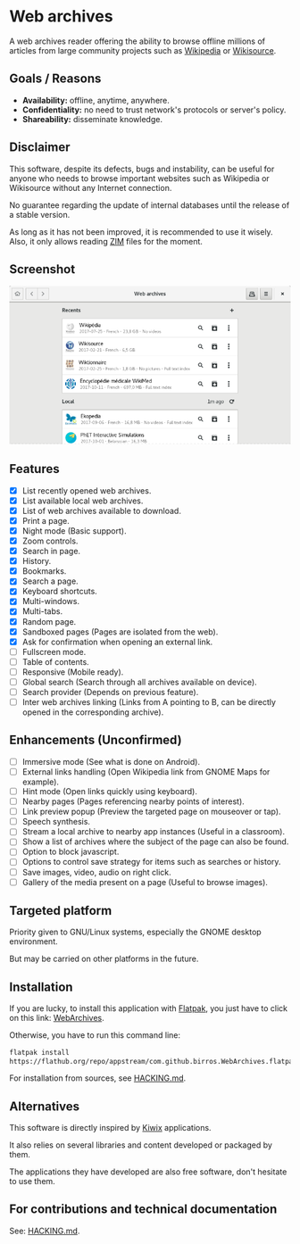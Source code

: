 # Web archives

A web archives reader offering the ability to browse offline millions of
articles from large community projects such as [Wikipedia] or [Wikisource].

## Goals / Reasons

* **Availability:** offline, anytime, anywhere.
* **Confidentiality:** no need to trust network's protocols or server's policy.
* **Shareability:** disseminate knowledge.

## Disclaimer

This software, despite its defects, bugs and instability, can be useful for
anyone who needs to browse important websites such as Wikipedia or Wikisource
without any Internet connection.

No guarantee regarding the update of internal databases until the release of a
stable version.

As long as it has not been improved, it is recommended to use it wisely.
Also, it only allows reading [ZIM] files for the moment.

## Screenshot

![Application home page](/data/appdata/screenshots/home.png?raw=true)

## Features

- [X] List recently opened web archives.
- [X] List available local web archives.
- [X] List of web archives available to download.
- [X] Print a page.
- [X] Night mode (Basic support).
- [X] Zoom controls.
- [X] Search in page.
- [X] History.
- [X] Bookmarks.
- [X] Search a page.
- [X] Keyboard shortcuts.
- [X] Multi-windows.
- [X] Multi-tabs.
- [X] Random page.
- [X] Sandboxed pages (Pages are isolated from the web).
- [X] Ask for confirmation when opening an external link.
- [ ] Fullscreen mode.
- [ ] Table of contents.
- [ ] Responsive (Mobile ready).
- [ ] Global search (Search through all archives available on device).
- [ ] Search provider (Depends on previous feature).
- [ ] Inter web archives linking (Links from A pointing to B, can be directly
      opened in the corresponding archive).

## Enhancements (Unconfirmed)

- [ ] Immersive mode (See what is done on Android).
- [ ] External links handling (Open Wikipedia link from GNOME Maps for example).
- [ ] Hint mode (Open links quickly using keyboard).
- [ ] Nearby pages (Pages referencing nearby points of interest).
- [ ] Link preview popup (Preview the targeted page on mouseover or tap).
- [ ] Speech synthesis.
- [ ] Stream a local archive to nearby app instances (Useful in a classroom).
- [ ] Show a list of archives where the subject of the page can also be found.
- [ ] Option to block javascript.
- [ ] Options to control save strategy for items such as searches or history.
- [ ] Save images, video, audio on right click.
- [ ] Gallery of the media present on a page (Useful to browse images).

## Targeted platform

Priority given to GNU/Linux systems, especially the GNOME desktop environment.

But may be carried on other platforms in the future.

## Installation

If you are lucky, to install this application with [Flatpak], you just have to
click on this link: [WebArchives].

Otherwise, you have to run this command line:
```
flatpak install https://flathub.org/repo/appstream/com.github.birros.WebArchives.flatpakref
```

For installation from sources, see [HACKING.md].

## Alternatives

This software is directly inspired by [Kiwix] applications.

It also relies on several libraries and content developed or packaged by them.

The applications they have developed are also free software, don't hesitate to
use them.

## For contributions and technical documentation

See: [HACKING.md].

<!-- Links references -->

[Wikipedia]: https://en.wikipedia.org/wiki/Wikipedia
[Wikisource]: https://en.wikipedia.org/wiki/Wikisource
[ZIM]: https://en.wikipedia.org/wiki/ZIM_(file_format)
[Flatpak]: https://flatpak.org/
[WebArchives]: https://flathub.org/repo/appstream/com.github.birros.WebArchives.flatpakref
[Kiwix]: http://www.kiwix.org/
[HACKING.md]: HACKING.md
